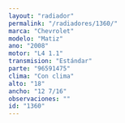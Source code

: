 ```yaml
---
layout: "radiador"
permalink: "/radiadores/1360/"
marca: "Chevrolet"
modelo: "Matiz"
ano: "2008"
motor: "L4 1.1"
transmision: "Estándar"
parte: "96591475"
clima: "Con clima"
alto: "18"
ancho: "12 7/16"
observaciones: ""
id: "1360"
---
```


